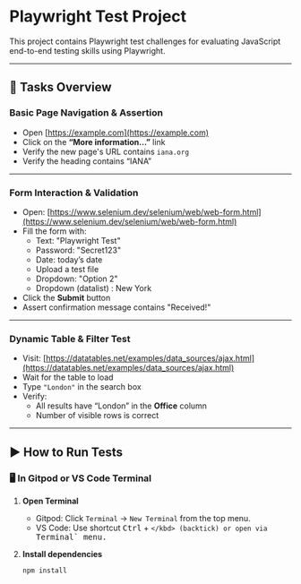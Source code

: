 # Playwright Test Project

This project contains Playwright test challenges for evaluating JavaScript end-to-end testing skills using Playwright.

---

## 📝 Tasks Overview

### Basic Page Navigation & Assertion

- Open [https://example.com](https://example.com)
- Click on the **“More information…”** link
- Verify the new page's URL contains `iana.org`
- Verify the heading contains “IANA”

---

### Form Interaction & Validation

- Open: [https://www.selenium.dev/selenium/web/web-form.html](https://www.selenium.dev/selenium/web/web-form.html)
- Fill the form with:
  - Text: "Playwright Test"
  - Password: "Secret123"
  - Date: today’s date
  - Upload a test file
  - Dropdown: "Option 2"
  -  Dropdown (datalist) : New York
- Click the **Submit** button
- Assert confirmation message contains "Received!"

---

### Dynamic Table & Filter Test

- Visit: [https://datatables.net/examples/data_sources/ajax.html](https://datatables.net/examples/data_sources/ajax.html)
- Wait for the table to load
- Type `"London"` in the search box
- Verify:
  - All results have “London” in the **Office** column
  - Number of visible rows is correct

---

## ▶️ How to Run Tests

### 🖥 In Gitpod or VS Code Terminal

1. **Open Terminal**
   - Gitpod: Click `Terminal` → `New Terminal` from the top menu.
   - VS Code: Use shortcut <kbd>Ctrl</kbd> + <kbd>`</kbd> (backtick) or open via `Terminal` menu.

2. **Install dependencies**
   ```bash
   npm install



